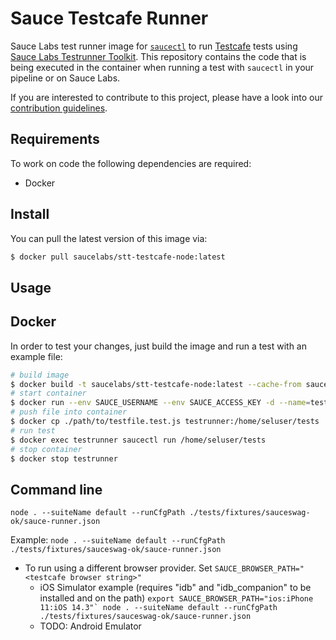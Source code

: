 Sauce Testcafe Runner
======================

Sauce Labs test runner image for [`saucectl`](https://github.com/saucelabs/saucectl) to run [Testcafe](https://devexpress.github.io/testcafe/) tests using [Sauce Labs Testrunner Toolkit](https://opensource.saucelabs.com/testrunner-toolkit/docs/overview.html). This repository contains the code that is being executed in the container when running a test with `saucectl` in your pipeline or on Sauce Labs.

If you are interested to contribute to this project, please have a look into our [contribution guidelines](https://github.com/saucelabs/sauce-testcafe-runner/blob/main/CONTRIBUTING.md).

## Requirements

To work on code the following dependencies are required:

- Docker

## Install

You can pull the latest version of this image via:

```sh
$ docker pull saucelabs/stt-testcafe-node:latest
```

## Usage

## Docker

In order to test your changes, just build the image and run a test with an example file:

```sh
# build image
$ docker build -t saucelabs/stt-testcafe-node:latest --cache-from saucelabs/stt-testcafe-node:latest .
# start container
$ docker run --env SAUCE_USERNAME --env SAUCE_ACCESS_KEY -d --name=testrunner saucelabs/stt-testcafe-node:latest
# push file into container
$ docker cp ./path/to/testfile.test.js testrunner:/home/seluser/tests
# run test
$ docker exec testrunner saucectl run /home/seluser/tests
# stop container
$ docker stop testrunner
```
## Command line

`node . --suiteName default --runCfgPath ./tests/fixtures/sauceswag-ok/sauce-runner.json`

Example:
`node . --suiteName default --runCfgPath ./tests/fixtures/sauceswag-ok/sauce-runner.json`

* To run using a different browser provider. Set `SAUCE_BROWSER_PATH="<testcafe browser string>"`
  * iOS Simulator example (requires "idb" and "idb_companion" to be installed and on the path)
        ```
        export SAUCE_BROWSER_PATH="ios:iPhone 11:iOS 14.3"`
        node . --suiteName default --runCfgPath ./tests/fixtures/sauceswag-ok/sauce-runner.json
        ```
  * TODO: Android Emulator
